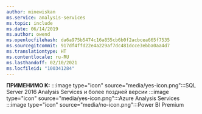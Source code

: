 ```yaml
---
author: minewiskan
ms.service: analysis-services
ms.topic: include
ms.date: 06/14/2019
ms.author: owend
ms.openlocfilehash: da6a975b5474c16a855cb6b0f2acbcea665f7535
ms.sourcegitcommit: 917df4ffd22e4a229af7dc481dcce3ebba0aa4d7
ms.translationtype: HT
ms.contentlocale: ru-RU
ms.lasthandoff: 02/10/2021
ms.locfileid: "100341284"
---
```

**ПРИМЕНИМО К:** :::image type="icon" source="media/yes-icon.png":::SQL Server 2016 Analysis Services и более поздней версии :::image type="icon" source="media/yes-icon.png":::Azure Analysis Services :::image type="icon" source="media/no-icon.png":::Power BI Premium